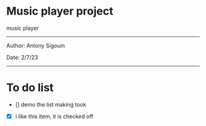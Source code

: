 # Music player project
music player

---

Author: Antony Sigouin

Date: 2/7/23

---

# To do list

- [] demo the list making took
- [X] i like this item, it is checked off
